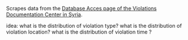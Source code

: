 Scrapes data from the [Database Acces page of the Violations Documentation Center in Syria](http://www.vdc-sy.info/index.php/en/martyrs).

idea:
what is the distribution of violation type?
what is the distribution of violation location?
what is the distribution of violation time ?
